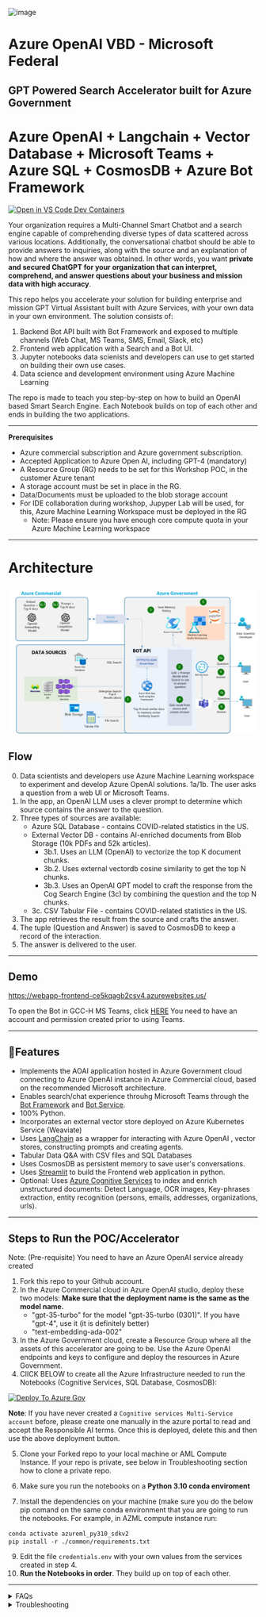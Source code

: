![image](https://user-images.githubusercontent.com/113465005/226238596-cc76039e-67c2-46b6-b0bb-35d037ae66e1.png)

# Azure OpenAI VBD - Microsoft Federal
## GPT Powered Search Accelerator built for Azure Government
# Azure OpenAI + Langchain + Vector Database + Microsoft Teams + Azure SQL + CosmosDB + Azure Bot Framework

[![Open in VS Code Dev Containers](https://img.shields.io/static/v1?style=for-the-badge&label=Remote%20-%20Containers&message=Open&color=blue&logo=visualstudiocode)](https://vscode.dev/redirect?url=vscode://ms-vscode-remote.remote-containers/cloneInVolume?url=https://github.com/FEDCSUMission/)

Your organization requires a Multi-Channel Smart Chatbot and a search engine capable of comprehending diverse types of data scattered across various locations. Additionally, the conversational chatbot should be able to provide answers to inquiries, along with the source and an explanation of how and where the answer was obtained. In other words, you want **private and secured ChatGPT for your organization that can interpret, comprehend, and answer questions about your business and mission data with high accuracy**.

This repo helps you accelerate your solution for building enterprise and mission GPT Virtual Assistant built with Azure Services, with your own data in your own environment. The solution consists of:

1. Backend Bot API built with Bot Framework and exposed to multiple channels (Web Chat, MS Teams, SMS, Email, Slack, etc)
2. Frontend web application with a Search and a Bot UI.
3. Jupyter notebooks data scienists and developers can use to get started on building their own use cases.
4. Data science and development environment using Azure Machine Learning

The repo is made to teach you step-by-step on how to build an OpenAI based Smart Search Engine. Each Notebook builds on top of each other and ends in building the two applications.

---
**Prerequisites**
* Azure commercial subscription and Azure government subscription.
* Accepted Application to Azure Open AI, including GPT-4 (mandatory)
* A Resource Group (RG)  needs to be set for this Workshop POC, in the customer Azure tenant
* A storage account must be set in place in the RG.
* Data/Documents must be uploaded to the blob storage account
* For IDE collaboration during workshop, Jupyper Lab will be used, for this, Azure Machine Learning Workspace must be deployed in the RG
   * Note: Please ensure you have enough core compute quota in your Azure Machine Learning workspace 

---
# Architecture 
![Architecture](./images/AOAI-SmartSearch-AzureGov-Architecture.jpg "Architecture")

## Flow
0. Data scientists and developers use Azure Machine Learning workspace to experiment and develop Azure OpenAI solutions.
1a/1b. The user asks a question from a web UI or Microsoft Teams.
2. In the app, an OpenAI LLM uses a clever prompt to determine which source contains the answer to the question.
3. Three types of sources are available:
   * Azure SQL Database - contains COVID-related statistics in the US.
   * External Vector DB - contains AI-enriched documents from Blob Storage (10k PDFs and 52k articles).
      * 3b.1. Uses an LLM (OpenAI) to vectorize the top K document chunks.
      * 3b.2. Uses external vectordb cosine similarity to get the top N chunks.
      * 3b.3. Uses an OpenAI GPT model to craft the response from the Cog Search Engine (3c) by combining the question and the top N chunks.
   * 3c. CSV Tabular File - contains COVID-related statistics in the US.
4. The app retrieves the result from the source and crafts the answer.
5. The tuple (Question and Answer) is saved to CosmosDB to keep a record of the interaction.
6. The answer is delivered to the user.

---
## Demo

https://webapp-frontend-ce5kqagb2csv4.azurewebsites.us/

To open the Bot in GCC-H MS Teams, click [HERE](https://teams.microsoft.us/l/chat/0/0?users=28:5d583679-8196-4673-9d77-c294c010bca5)  You need to have an account and permission created prior to using Teams.

---

## 🔧**Features**

   - Implements the AOAI application hosted in Azure Government cloud connecting to Azure OpenAI instance in Azure Commercial cloud, based on the recommended Microsoft architecture.
   - Enables search/chat experience throuhg Microsoft Teams through the [Bot Framework](https://dev.botframework.com/) and [Bot Service](https://azure.microsoft.com/en-us/products/bot-services/).
   - 100% Python.
   - Incorporates an external vector store deployed on Azure Kubernetes Service (Weaviate)
   - Uses [LangChain](https://langchain.readthedocs.io/en/latest/) as a wrapper for interacting with Azure OpenAI , vector stores, constructing prompts and creating agents.
   - Tabular Data Q&A with CSV files and SQL Databases
   - Uses CosmosDB as persistent memory to save user's conversations.
   - Uses [Streamlit](https://streamlit.io/) to build the Frontend web application in python.
   - Optional: Uses [Azure Cognitive Services](https://azure.microsoft.com/en-us/products/cognitive-services/) to index and enrich unstructured documents: Detect Language, OCR images, Key-phrases extraction, entity recognition (persons, emails, addresses, organizations, urls).

   

---

## **Steps to Run the POC/Accelerator**

Note: (Pre-requisite) You need to have an Azure OpenAI service already created

1. Fork this repo to your Github account.
2. In the Azure Commercial cloud in Azure OpenAI studio, deploy these two models: **Make sure that the deployment name is the same as the model name.**
   - "gpt-35-turbo" for the model "gpt-35-turbo (0301)". If you have "gpt-4", use it (it is definitely better)
   - "text-embedding-ada-002"
3. In the Azure Government cloud, create a Resource Group where all the assets of this accelerator are going to be. Use the Azure OpenAI endpoints and keys to configure and deploy the resources in Azure Government.
4. ClICK BELOW to create all the Azure Infrastructure needed to run the Notebooks (Cognitive Services, SQL Database, CosmosDB):

[![Deploy To Azure Gov](https://aka.ms/deploytoazuregovbutton)](https://portal.azure.com/#create/Microsoft.Template/uri/https%3A%2F%2Fraw.githubusercontent.com%2FFederalCSUMission%2FAzure-OpenAI-Accelerator-Federal%2Fmain%2Fazuredeploy.json) 

**Note**: If you have never created a `Cognitive services Multi-Service account` before, please create one manually in the azure portal to read and accept the Responsible AI terms. Once this is deployed, delete this and then use the above deployment button.

5. Clone your Forked repo to your local machine or AML Compute Instance. If your repo is private, see below in Troubleshooting section how to clone a private repo.

6. Make sure you run the notebooks on a **Python 3.10 conda enviroment**
7. Install the dependencies on your machine (make sure you do the below pip comand on the same conda environment that you are going to run the notebooks. For example, in AZML compute instance run:
```
conda activate azureml_py310_sdkv2
pip install -r ./common/requirements.txt
```
9. Edit the file `credentials.env` with your own values from the services created in step 4.
10. **Run the Notebooks in order**. They build up on top of each other.

---

<details>

<summary>FAQs</summary>
  
## **FAQs**

1. **Why do we use Prompt Engineering rather than the fine-tune approach?**

A: Quoting the [OpenAI documentation](https://platform.openai.com/docs/guides/fine-tuning): "GPT-3 has been pre-trained on a vast amount of text from the open internet. When given a prompt with just a few examples, it can often intuit what task you are trying to perform and generate a plausible completion. This is often called "few-shot learning.
Fine-tuning improves on few-shot learning by training on many more examples than can fit in the prompt, letting you achieve better results on a wide number of tasks. Once a model has been fine-tuned, you won't need to provide examples in the prompt anymore. This **saves costs and enables lower-latency requests**"

However, fine-tuning the model requires providing hundreds or thousands of Prompt and Completion tuples, which are essentially query-response samples. The purpose of fine-tuning is not to give the LLM knowledge of the company's data but to provide it with examples so it can perform tasks really well without requiring examples on every prompt.

There are cases where fine-tuning is necessary, such as when the examples contain proprietary data that should not be exposed in prompts or when the language used is highly specialized, as in healthcare, pharmacy, or other industries or use cases where the language used is not commonly found on the internet.
</details>

<details>

<summary>Troubleshooting</summary>
  
## Troubleshooting

Steps to clone a private repo:
- On your Terminal, Paste the text below, substituting in your GitHub email address. [Generate a new SSH key](https://docs.github.com/en/authentication/connecting-to-github-with-ssh/generating-a-new-ssh-key-and-adding-it-to-the-ssh-agent#generating-a-new-ssh-key).
```bash
ssh-keygen -t ed25519 -C "your_email@example.com"
```
- Copy the SSH public key to your clipboard. [Add a new SSH key](https://docs.github.com/en/authentication/connecting-to-github-with-ssh/generating-a-new-ssh-key-and-adding-it-to-the-ssh-agent#generating-a-new-ssh-key).
```bash
cat ~/.ssh/id_ed25519.pub
# Then select and copy the contents of the id_ed25519.pub file
# displayed in the terminal to your clipboard
```
- On GitHub, go to **Settings-> SSH and GPG Keys-> New SSH Key**
- In the "Title" field, add a descriptive label for the new key. "AML Compute". In the "Key" field, paste your public key.
- Clone your private repo
```bash
git clone git@github.com:YOUR-USERNAME/YOUR-REPOSITORY.git
```
</details>


